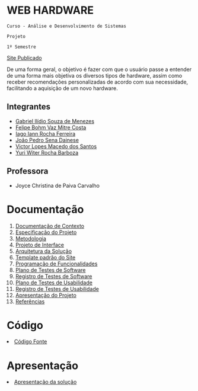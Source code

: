 # WEB HARDWARE

`Curso - Análise e Desenvolvimento de Sistemas`

`Projeto`

`1º Semestre`

[Site Publicado](https://joaosena19.github.io/puc-ads-1sem-projeto-webhardware/Documenta%C3%A7%C3%A3o%20Projeto%20Web%20Hardware/src/html/index.html)

De uma forma geral, o objetivo é fazer com que o usuário passe a entender de uma forma mais objetiva os diversos tipos de hardware, assim como receber recomendações personalizadas de acordo com sua necessidade, facilitando a aquisição de um novo hardware. 

## Integrantes

- <a href="https://github.com/gilidio8">Gabriel Ilídio Souza de Menezes</a>
- <a href="https://github.com/lipebohmmitre">Felipe Bohm Vaz Mitre Costa</a>
- <a href="https://github.com/IagoIann">Iago Iann Rocha Ferreira</a>
- <a href="https://github.com/joaosena19">João Pedro Sena Dainese</a>
- <a href="https://github.com/VictorLopes1010">Victor Lopes Macedo dos Santos</a>
- <a href="https://github.com/YuriWiter-dev">Yuri Witer Rocha Barboza</a>

## Professora

- Joyce Christina de Paiva Carvalho

# Documentação

<ol>
<li><a href="Documentação Projeto Web Hardware/docs/1-Documentação de Contexto.md"> Documentação de Contexto</a></li>
<li><a href="Documentação Projeto Web Hardware/docs/2-Especificação do Projeto.md"> Especificação do Projeto</a></li>
<li><a href="Documentação Projeto Web Hardware/docs/3-Metodologia.md"> Metodologia</a></li>
<li><a href="Documentação Projeto Web Hardware/docs/4-Projeto de Interface.md"> Projeto de Interface</a></li>
<li><a href="Documentação Projeto Web Hardware/docs/5-Arquitetura da Solução.md"> Arquitetura da Solução</a></li>
<li><a href="Documentação Projeto Web Hardware/docs/6-Template padrão do Site.md"> Template padrão do Site</a></li>
<li><a href="Documentação Projeto Web Hardware/docs/7-Programação de Funcionalidades.md"> Programação de Funcionalidades</a></li>
<li><a href="Documentação Projeto Web Hardware/docs/8-Plano de Testes de Software.md"> Plano de Testes de Software</a></li>
<li><a href="Documentação Projeto Web Hardware/docs/9-Registro de Testes de Software.md"> Registro de Testes de Software</a></li>
<li><a href="Documentação Projeto Web Hardware/docs/10-Plano de Testes de Usabilidade.md"> Plano de Testes de Usabilidade</a></li>
<li><a href="Documentação Projeto Web Hardware/docs/11-Registro de Testes de Usabilidade.md"> Registro de Testes de Usabilidade</a></li>
<li><a href="Documentação Projeto Web Hardware/docs/12-Apresentação do Projeto.md"> Apresentação do Projeto</a></li>
<li><a href="Documentação Projeto Web Hardware/docs/13-Referências.md"> Referências</a></li>
</ol>

# Código

<li><a href="Documentação Projeto Web Hardware/src"> Código Fonte</a></li>

# Apresentação

<li><a href="Documentação Projeto Web Hardware/docs/12-Apresentação do Projeto.md"> Apresentação da solução</a></li>

